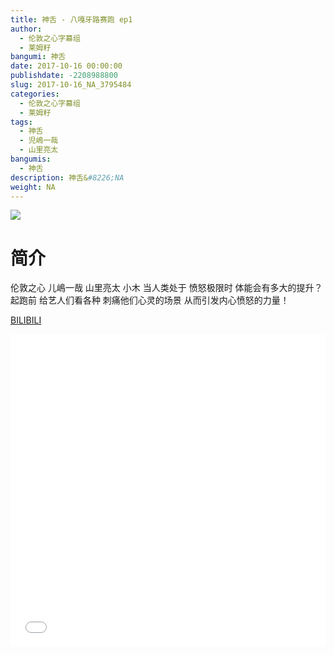 ```yaml
---
title: 神舌 - 八嘎牙路赛跑 ep1
author: 
  - 伦敦之心字幕组
  - 莱姆籽
bangumi: 神舌
date: 2017-10-16 00:00:00
publishdate: -2208988800
slug: 2017-10-16_NA_3795484
categories: 
  - 伦敦之心字幕组
  - 莱姆籽
tags: 
  - 神舌
  - 児嶋一哉
  - 山里亮太
bangumis: 
  - 神舌
description: 神舌&#8226;NA
weight: NA
---
```


![](https://i.imgur.com/qkVKr3u.jpg)

# 简介  
伦敦之心 儿嶋一哉 山里亮太 小木
当人类处于 愤怒极限时 体能会有多大的提升？
起跑前 给艺人们看各种 刺痛他们心灵的场景
从而引发内心愤怒的力量！

  [BILIBILI](https://www.bilibili.com/video/av3795484/)


<div class="vcontainer">  <iframe class='video' src="//www.bilibili.com/html/html5player.html?cid=6093343&aid=3795484" width="100%" height="500" frameborder="0" allowfullscreen="allowfullscreen"></iframe></div>
